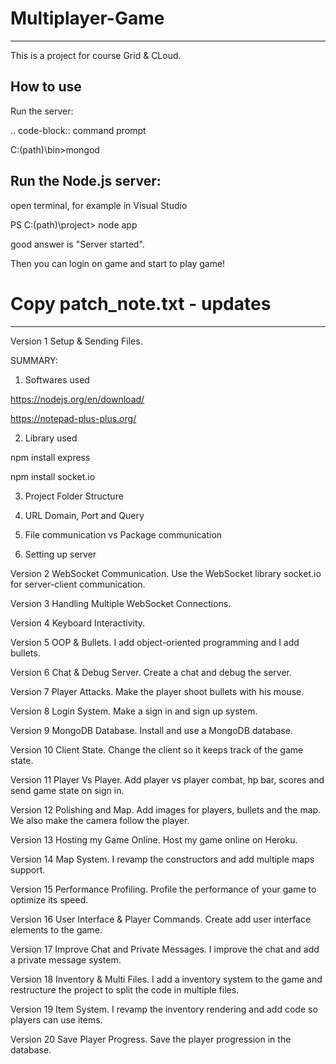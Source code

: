 # Multiplayer-Game
----------

This is a project for course Grid & CLoud.

How to use
----------
Run the server:

.. code-block:: command prompt

  C:\(path)\bin>mongod
  
Run the Node.js server:
----------
open terminal, for example in Visual Studio

  PS C:\(path)\project> node app

good answer is "Server started".

Then you can login on game and start to play game!


# Copy patch_note.txt - updates
----------
Version 1 Setup & Sending Files. 

SUMMARY:
1) Softwares used

https://nodejs.org/en/download/ 

https://notepad-plus-plus.org/

2) Library used

npm install express 

npm install socket.io

3) Project Folder Structure

4) URL Domain, Port and Query

5) File communication vs Package communication

6) Setting up server

Version 2 WebSocket Communication.
Use the WebSocket library socket.io for server-client communication.

Version 3 Handling Multiple WebSocket Connections.

Version 4 Keyboard Interactivity.

Version 5 OOP & Bullets.
I add object-oriented programming and I add bullets.

Version 6 Chat & Debug Server.
Create a chat and debug the server.

Version 7 Player Attacks.
Make the player shoot bullets with his mouse.

Version 8 Login System.
Make a sign in and sign up system.

Version 9 MongoDB Database.
Install and use a MongoDB database.

Version 10 Client State.
Change the client so it keeps track of the game state.

Version 11 Player Vs Player.
Add player vs player combat, hp bar, scores and send game state on sign in.

Version 12 Polishing and Map.
Add images for players, bullets and the map. We also make the camera follow the player.

Version 13 Hosting my Game Online.
Host my game online on Heroku.

Version 14 Map System.
I revamp the constructors and add multiple maps support.

Version 15 Performance Profiling.
Profile the performance of your game to optimize its speed.

Version 16 User Interface & Player Commands.
Create add user interface elements to the game.

Version 17 Improve Chat and Private Messages.
I improve the chat and add a private message system.

Version 18 Inventory & Multi Files.
I add a inventory system to the game and restructure the project to split the code in multiple files.

Version 19 Item System.
I revamp the inventory rendering and add code so players can use items.

Version 20 Save Player Progress. 
Save the player progression in the database.
